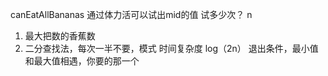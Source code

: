 canEatAllBananas 通过体力活可以试出mid的值
试多少次？ n
1. 最大把数的香蕉数
2. 二分查找法，每次一半不要，模式  时间复杂度 log（2n）
退出条件，最小值和最大值相遇，你要的那一个